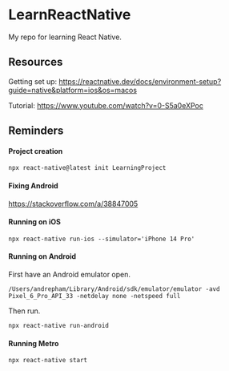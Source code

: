 # LearnReactNative
My repo for learning React Native.

## Resources

Getting set up: https://reactnative.dev/docs/environment-setup?guide=native&platform=ios&os=macos

Tutorial: https://www.youtube.com/watch?v=0-S5a0eXPoc

## Reminders

#### Project creation

```
npx react-native@latest init LearningProject
```

#### Fixing Android

https://stackoverflow.com/a/38847005

#### Running on iOS

```
npx react-native run-ios --simulator='iPhone 14 Pro'
```

#### Running on Android

First have an Android emulator open.

```
/Users/andrepham/Library/Android/sdk/emulator/emulator -avd Pixel_6_Pro_API_33 -netdelay none -netspeed full
```

Then run.

```
npx react-native run-android
```

#### Running Metro

```
npx react-native start
```

